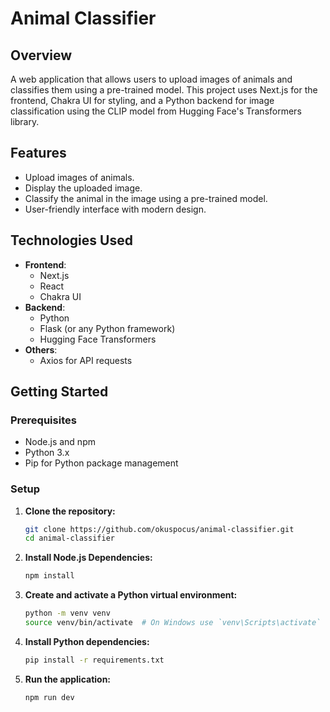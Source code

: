 # Animal Classifier

## Overview
A web application that allows users to upload images of animals and classifies them using a pre-trained model. This project uses Next.js for the frontend, Chakra UI for styling, and a Python backend for image classification using the CLIP model from Hugging Face's Transformers library.

## Features
- Upload images of animals.
- Display the uploaded image.
- Classify the animal in the image using a pre-trained model.
- User-friendly interface with modern design.

## Technologies Used
- **Frontend**: 
  - Next.js
  - React
  - Chakra UI
- **Backend**: 
  - Python
  - Flask (or any Python framework)
  - Hugging Face Transformers
- **Others**:
  - Axios for API requests

## Getting Started

### Prerequisites
- Node.js and npm
- Python 3.x
- Pip for Python package management

### Setup

1. **Clone the repository:**
   ```bash
   git clone https://github.com/okuspocus/animal-classifier.git
   cd animal-classifier
2. **Install Node.js Dependencies:**
   ```bash
   npm install
4. **Create and activate a Python virtual environment:**
   ```bash
   python -m venv venv
   source venv/bin/activate  # On Windows use `venv\Scripts\activate`
6. **Install Python dependencies:**
   ```bash
   pip install -r requirements.txt
8. **Run the application:**
   ```bash
   npm run dev



